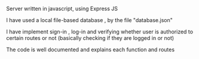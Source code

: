 Server written in javascript, using Express JS

I have used a local file-based database , by the file "database.json"

I have implement sign-in , log-in and verifying whether user is authorized to certain routes or not (basically checking if they are logged in or not)

The code is well documented and explains each function and routes
